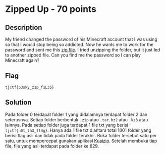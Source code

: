 # Zipped Up - 70 points
## Description

My friend changed the password of his Minecraft account that I was using so that I would stop being so addicted. Now he wants me to work for the password and sent me this [zip file](https://github.com/lumbricina/TJCTF-2020-05311840000044/blob/master/Miscellaneous/Zipped%20Up/0.zip). I tried unzipping the folder, but it just led to another zipped file. Can you find me the password so I can play Minecraft again?

## Flag

```
tjctf{p3sky_z1p_f1L35}
```

## Solution

Pada folder 0 terdapat folder 1 yang didalamnya terdapat folder 2 dan seterusnya. Setiap folder berbentuk `.zip` atau `.tar.bz2` atau `.kz3` atau lainnya. Pada setiap folder juga terdapat 1 file txt yang berisi `tjctf{n0t_th3_fl4g}`. Hanya ada 1 file txt diantara total 1001 folder yang berisi flag asli dan tidak pada folder terakhir.
Buka folder tersebut satu per satu, untuk mempercepat gunakan aplikasi [Kuaizip](http://www.kuaizip.com/en/).
Setelah membuka tiap file, file yang asli terdapat pada folder ke 829.